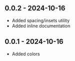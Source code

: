## 0.0.2 - 2024-10-16

* Added spacing/insets utility
* Added inline documentation

## 0.0.1 - 2024-10-16

* Added colors
